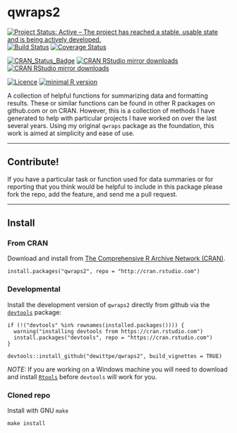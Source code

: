# qwraps2

[![Project Status: Active – The project has reached a stable, usable state and is being actively developed.](http://www.repostatus.org/badges/latest/active.svg)](http://www.repostatus.org/#active)
[![Build Status](https://travis-ci.org/dewittpe/qwraps2.svg?branch=master)](https://travis-ci.org/dewittpe/qwraps2)
[![Coverage Status](https://img.shields.io/codecov/c/github/dewittpe/qwraps2/master.svg)](https://codecov.io/github/dewittpe/qwraps2?branch=master)

[![CRAN_Status_Badge](http://www.r-pkg.org/badges/version/qwraps2)](https://cran.r-project.org/package=qwraps2)
[![CRAN RStudio mirror downloads](http://cranlogs.r-pkg.org/badges/qwraps2)](http://www.r-pkg.org/pkg/qwraps2)
[![CRAN RStudio mirror downloads](http://cranlogs.r-pkg.org/badges/grand-total/qwraps2)](http://www.r-pkg.org/pkg/qwraps2)

[![Licence](https://img.shields.io/badge/licence-GPL--2-blue.svg)](https://www.gnu.org/licenses/old-licenses/gpl-2.0.html)
[![minimal R version](https://img.shields.io/badge/R%3E%3D-3.0.2-6666ff.svg)](https://cran.r-project.org/)

A collection of helpful functions for summarizing data and formatting results.
These or similar functions can be found in other R packages on github.com or
on CRAN.  However, this is a collection of methods I have generated to help with
particular projects I have worked on over the last several years.  Using my
original `qwraps` package as the foundation, this work is aimed at simplicity
and ease of use.  

----

## Contribute!
If you have a particular task or function used for data summaries or for
reporting that you think would be helpful to include in this package please fork
the repo, add the feature, and send me a pull request.  

---
 
## Install

### From CRAN
Download and install from
[The Comprehensive R Archive Network (CRAN)](https://cran.r-project.org/).

    install.packages("qwraps2", repo = "http://cran.rstudio.com")

### Developmental
Install the development version of `qwraps2` directly from github via the 
[`devtools`](https://github.com/hadley/devtools/) package:

    if (!("devtools" %in% rownames(installed.packages()))) { 
      warning("installing devtools from https://cran.rstudio.com")
      install.packages("devtools", repo = "https://cran.rstudio.com")
    }

    devtools::install_github("dewittpe/qwraps2", build_vignettes = TRUE)

*NOTE:* If you are working on a Windows machine you will need to download and
install [`Rtools`](https://cran.r-project.org/bin/windows/Rtools/) before
`devtools` will work for you.

### Cloned repo
Install with GNU `make`

    make install

